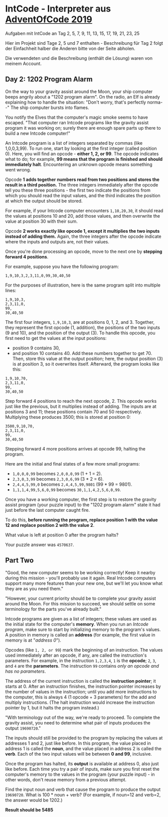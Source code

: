 ﻿# IntCode - Interpreter aus [AdventOfCode 2019](https://adventofcode.com/2019)

Aufgaben mit IntCode an Tag 2, 5, 7, 9, 11, 13, 15, 17, 19, 21, 23, 25

Hier im Projekt sind Tage 2, 5 und 7 enthalten - Beschreibung für Tag 2 folgt der Einfachheit halber
die Anderen bitte von der Seite abholen.

Die verwendeten und die Beschreibung (enthält die Lösung) waren von meinem Account.

## Day 2: 1202 Program Alarm

On the way to your gravity assist around the Moon, your ship computer beeps angrily about 
a "1202 program alarm". On the radio, an Elf is already explaining how to handle the situation: 
"Don't worry, that's perfectly norma--" The ship computer bursts into flames.

You notify the Elves that the computer's magic smoke seems to have escaped. 
"That computer ran Intcode programs like the gravity assist program it was working on; 
surely there are enough spare parts up there to build a new Intcode computer!"

An Intcode program is a list of integers separated by commas (like 1,0,0,3,99). 
To run one, start by looking at the first integer (called position 0). 
Here, you will find an opcode - **either 1, 2, or 99**. 
The opcode indicates what to do; for example, **99 means that the program is finished and should immediately halt**. 
Encountering an unknown opcode means something went wrong.

Opcode **1 adds together numbers read from two positions and stores the result in a third position.** 
The three integers immediately after the opcode tell you these three positions - the first two indicate 
the positions from which you should read the input values, and the third indicates the position at which 
the output should be stored.

For example, if your Intcode computer encounters `1,10,20,30`, it should read the values at 
positions 10 and 20, add those values, and then overwrite the value at position 30 with their sum.

Opcode **2 works exactly like opcode 1, except it multiplies the two inputs instead of adding them.** 
Again, the three integers after the opcode indicate where the inputs and outputs are, not their values.

Once you're done processing an opcode, move to the next one by **stepping forward 4 positions**.

For example, suppose you have the following program:

 `1,9,10,3,2,3,11,0,99,30,40,50`
 
For the purposes of illustration, here is the same program split into multiple lines:

```
1,9,10,3,
2,3,11,0,
99,
30,40,50
```
The first four integers, `1,9,10,3`, are at positions 0, 1, 2, and 3. 
Together, they represent the first opcode (1, addition), 
the positions of the two inputs (9 and 10), and the position of the output (3). 
To handle this opcode, you first need to get the values at the input positions: 
  - position 9 contains 30, 
  - and position 10 contains 40. 
 Add these numbers together to get 70. 
 Then, store this value at the output position; here, the output position (3) is at position 3, so it overwrites itself. 
 Afterward, the program looks like this:

```
1,9,10,70,
2,3,11,0,
99,
30,40,50
```

Step forward 4 positions to reach the next opcode, 2. 
This opcode works just like the previous, but it multiplies instead of adding. 
The inputs are at positions 3 and 11; these positions contain 70 and 50 respectively. 
Multiplying these produces 3500; this is stored at position 0:

```
3500,9,10,70,
2,3,11,0,
99,
30,40,50
```
Stepping forward 4 more positions arrives at opcode 99, halting the program.

Here are the initial and final states of a few more small programs:

- `1,0,0,0,99` becomes `2,0,0,0,99` (1 + 1 = 2).
- `2,3,0,3,99` becomes `2,3,0,6,99` (3 * 2 = 6).
- `2,4,4,5,99,0` becomes `2,4,4,5,99,9801` (99 * 99 = 9801).
- `1,1,1,4,99,5,6,0,99` becomes `30,1,1,4,2,5,6,0,99`.

Once you have a working computer, the first step is to restore 
the gravity assist program (your puzzle input) to the 
"1202 program alarm" state it had just before the last computer caught fire.

To do this, **before running the program, replace position 1 with the value 12 and replace position 2 with the value 2**. 

What value is left at position 0 after the program halts?

Your puzzle answer was `4570637`.

## Part Two
"Good, the new computer seems to be working correctly! Keep it nearby during this mission - you'll probably use it again.
 Real Intcode computers support many more features than your new one, 
 but we'll let you know what they are as you need them."

"However, your current priority should be to complete your gravity assist around the Moon. 
For this mission to succeed, we should settle on some terminology for the parts you've already built."

Intcode programs are given as a list of integers; these values are used as the initial state for the computer's **memory**. 
When you run an *Intcode program*, make sure to start by initializing memory to the program's values. 
A position in memory is called an **address** (for example, the first value in memory is at "*address 0*").

Opcodes (like `1, 2, or 99`) mark the beginning of an instruction. 
The values used immediately after an opcode, if any, are called the instruction's parameters. 
For example, in the instruction `1,2,3,4`, `1` is the **opcode**; `2`, `3`, and `4` are the **parameters**. 
The instruction `99` contains *only an opcode and has no parameters*.

The address of the current instruction is called the **instruction pointer**; 
it starts at 0. After an instruction finishes, the instruction pointer increases by the number of values 
in the instruction; until you add more instructions to the computer,
this is always 4 (1 opcode + 3 parameters) for the add and multiply instructions. 
(The halt instruction would increase the instruction pointer by 1, but it halts the program instead.)

"With terminology out of the way, we're ready to proceed. To complete the gravity assist, 
you need to determine what pair of inputs produces the output `19690720`."

The inputs should still be provided to the program by replacing the values at addresses 1 and 2, 
just like before. In this program, the value placed in address 1 is called the **noun**, 
and the value placed in address 2 is called the **verb**. 
Each of the two input values will be between **0 and 99**, inclusive.

Once the program has halted, its **output** is available at address 0, 
also just like before. Each time you try a pair of inputs, 
make sure you first reset the computer's memory to the values in the program (your puzzle input) - 
in other words, don't reuse memory from a previous attempt.

Find the input noun and verb that cause the program to produce the output `19690720`.
What is 100 * noun + verb? (For example, if noun=12 and verb=2, the answer would be 1202.)

**Result should be 5485**